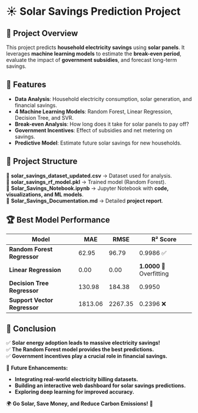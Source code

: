 # ☀️ Solar Savings Prediction Project

## 📌 Project Overview
This project predicts **household electricity savings** using **solar panels**. It leverages **machine learning models** to estimate the **break-even period**, evaluate the impact of **government subsidies**, and forecast long-term savings.

## 🚀 Features
- **Data Analysis**: Household electricity consumption, solar generation, and financial savings.
- **4 Machine Learning Models**: Random Forest, Linear Regression, Decision Tree, and SVR.
- **Break-even Analysis**: How long does it take for solar panels to pay off?
- **Government Incentives**: Effect of subsidies and net metering on savings.
- **Predictive Model**: Estimate future solar savings for new households.

## 📂 Project Structure
📁 **solar_savings_dataset_updated.csv** → Dataset used for analysis.  
📁 **solar_savings_rf_model.pkl** → Trained model (Random Forest).  
📁 **Solar_Savings_Notebook.ipynb** → Jupyter Notebook with **code, visualizations, and ML models**.  
📁 **Solar_Savings_Documentation.md** → Detailed **project report**.

## 🏆 Best Model Performance
| Model                         | MAE   | RMSE  | R² Score |
|--------------------------------|-------|-------|---------|
| **Random Forest Regressor**    | 62.95 | 96.79 | 0.9986  ✅ |
| **Linear Regression**          | 0.00  | 0.00  | **1.0000** 🚨 Overfitting |
| **Decision Tree Regressor**    | 130.98| 184.38| 0.9950  |
| **Support Vector Regressor**   | 1813.06 | 2267.35 | 0.2396 ❌ |

## 📌 Conclusion
✅ **Solar energy adoption leads to massive electricity savings!**  
✅ **The Random Forest model provides the best predictions.**  
✅ **Government incentives play a crucial role in financial savings.**  

🔹 **Future Enhancements:**
- **Integrating real-world electricity billing datasets.**
- **Building an interactive web dashboard for solar savings predictions.**
- **Exploring deep learning for improved accuracy.**

🌍 **Go Solar, Save Money, and Reduce Carbon Emissions!** 🚀

